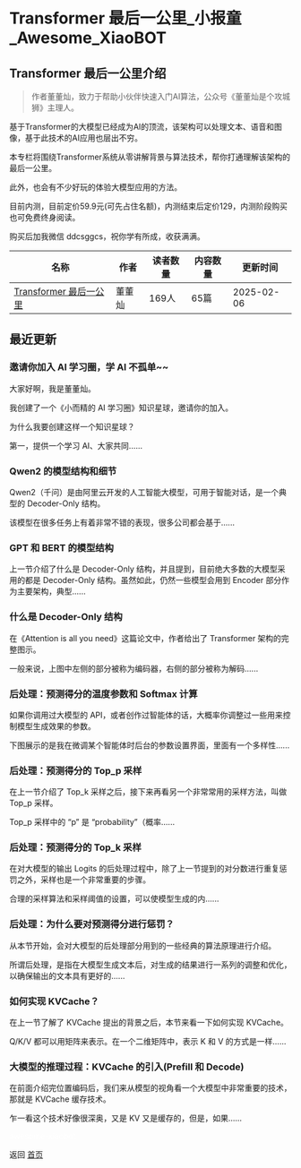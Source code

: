 # Transformer 最后一公里_小报童_Awesome_XiaoBOT

## Transformer 最后一公里介绍
> 作者董董灿，致力于帮助小伙伴快速入门AI算法，公众号《董董灿是个攻城狮》主理人。    
    
基于Transformer的大模型已经成为AI的顶流，该架构可以处理文本、语音和图像，基于此技术的AI应用也层出不穷。    
    
本专栏将围绕Transformer系统从零讲解背景与算法技术，帮你打通理解该架构的最后一公里。    
    
此外，也会有不少好玩的体验大模型应用的方法。    
    
目前内测，目前定价59.9元(可先占住名额)，内测结束后定价129，内测阶段购买也可免费终身阅读。    
    
购买后加我微信 ddcsggcs，祝你学有所成，收获满满。  
  


|名称|作者|读者数量|内容数量|更新时间|
|---|---|---|---|---|
|[Transformer 最后一公里](https://xiaobot.net/p/Transformer?refer=0b133df9-27dc-423b-8101-639049001c13)|董董灿|169人|65篇|2025-02-06|

## 最近更新
### 邀请你加入 AI 学习圈，学 AI 不孤单~~

大家好啊，我是董董灿。

我创建了一个《小而精的 AI 学习圈》知识星球，邀请你的加入。

为什么我要创建这样一个知识星球？

第一，提供一个学习 AI、大家共同......

### Qwen2 的模型结构和细节

Qwen2（千问）是由阿里云开发的人工智能大模型，可用于智能对话，是一个典型的 Decoder-Only 结构。

该模型在很多任务上有着非常不错的表现，很多公司都会基于......

### GPT 和 BERT 的模型结构

上一节介绍了什么是 Decoder-Only 结构，并且提到，目前绝大多数的大模型采用的都是 Decoder-Only 结构。虽然如此，仍然一些模型会用到
Encoder 部分作为主要架构，典型......

### 什么是 Decoder-Only 结构

在《Attention is all you need》这篇论文中，作者给出了 Transformer 架构的完整图示。

一般来说，上图中左侧的部分被称为编码器，右侧的部分被称为解码......

### 后处理：预测得分的温度参数和 Softmax 计算

如果你调用过大模型的 API，或者创作过智能体的话，大概率你调整过一些用来控制模型生成效果的参数。

下图展示的是我在微调某个智能体时后台的参数设置界面，里面有一个多样性......

### 后处理：预测得分的 Top_p 采样

在上一节介绍了 Top_k 采样之后，接下来再看另一个非常常用的采样方法，叫做 Top_p 采样。

Top_p 采样中的 “p” 是 “probability”（概率......

### 后处理：预测得分的 Top_k 采样

在对大模型的输出 Logits 的后处理过程中，除了上一节提到的对分数进行重复惩罚之外，采样也是一个非常重要的步骤。

合理的采样算法和采样阈值的设置，可以使模型生成的内......

### 后处理：为什么要对预测得分进行惩罚？

从本节开始，会对大模型的后处理部分用到的一些经典的算法原理进行介绍。

所谓后处理，是指在大模型生成文本后，对生成的结果进行一系列的调整和优化，以确保输出的文本具有更好的......

### 如何实现 KVCache？

在上一节了解了 KVCache 提出的背景之后，本节来看一下如何实现 KVCache。

Q/K/V 都可以用矩阵来表示。在一个二维矩阵中，表示 K 和 V 的方式是一样......

### 大模型的推理过程：KVCache 的引入(Prefill 和 Decode)

在前面介绍完位置编码后，我们来从模型的视角看一个大模型中非常重要的技术，那就是 KVCache 缓存技术。

乍一看这个技术好像很深奥，又是 KV 又是缓存的，但是，如果......


<a href="https://github.com/Reno9527/awesome-xiaobot" style="color: white; text-decoration: none;">awesome-xiaobot</a>

返回 [首页](../README.md)

